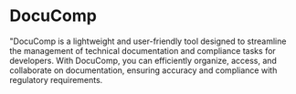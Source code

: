 # DocuComp
"DocuComp is a lightweight and user-friendly tool designed to streamline the management of technical documentation and compliance tasks for developers. With DocuComp, you can efficiently organize, access, and collaborate on documentation, ensuring accuracy and compliance with regulatory requirements.
